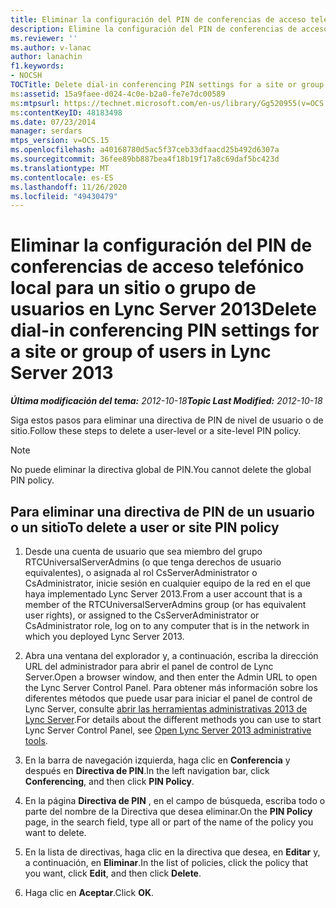```yaml
---
title: Eliminar la configuración del PIN de conferencias de acceso telefónico local para un sitio o grupo de usuarios
description: Elimine la configuración del PIN de conferencias de acceso telefónico local para un sitio o grupo de usuarios.
ms.reviewer: ''
ms.author: v-lanac
author: lanachin
f1.keywords:
- NOCSH
TOCTitle: Delete dial-in conferencing PIN settings for a site or group of users
ms:assetid: 15a9faee-d024-4c0e-b2a0-fe7e7dc00589
ms:mtpsurl: https://technet.microsoft.com/en-us/library/Gg520955(v=OCS.15)
ms:contentKeyID: 48183498
ms.date: 07/23/2014
manager: serdars
mtps_version: v=OCS.15
ms.openlocfilehash: a40168780d5ac5f37ceb33dfaacd25b492d6307a
ms.sourcegitcommit: 36fee89bb887bea4f18b19f17a8c69daf5bc423d
ms.translationtype: MT
ms.contentlocale: es-ES
ms.lasthandoff: 11/26/2020
ms.locfileid: "49430479"
---
```

# <a name="delete-dial-in-conferencing-pin-settings-for-a-site-or-group-of-users-in-lync-server-2013"></a><span data-ttu-id="99f04-103">Eliminar la configuración del PIN de conferencias de acceso telefónico local para un sitio o grupo de usuarios en Lync Server 2013</span><span class="sxs-lookup"><span data-stu-id="99f04-103">Delete dial-in conferencing PIN settings for a site or group of users in Lync Server 2013</span></span>

<div data-xmlns="http://www.w3.org/1999/xhtml">

<div class="topic" data-xmlns="http://www.w3.org/1999/xhtml" data-msxsl="urn:schemas-microsoft-com:xslt" data-cs="https://msdn.microsoft.com/">

<div data-asp="https://msdn2.microsoft.com/asp">



</div>

<div id="mainSection">

<div id="mainBody"><span data-ttu-id="99f04-104">

<span> </span></span><span class="sxs-lookup"><span data-stu-id="99f04-104">

<span> </span></span></span>

<span data-ttu-id="99f04-105">_**Última modificación del tema:** 2012-10-18_</span><span class="sxs-lookup"><span data-stu-id="99f04-105">_**Topic Last Modified:** 2012-10-18_</span></span>

<span data-ttu-id="99f04-106">Siga estos pasos para eliminar una directiva de PIN de nivel de usuario o de sitio.</span><span class="sxs-lookup"><span data-stu-id="99f04-106">Follow these steps to delete a user-level or a site-level PIN policy.</span></span>

<div>


> [!NOTE]
> <span data-ttu-id="99f04-107">No puede eliminar la directiva global de PIN.</span><span class="sxs-lookup"><span data-stu-id="99f04-107">You cannot delete the global PIN policy.</span></span>



</div>

<div>

## <a name="to-delete-a-user-or-site-pin-policy"></a><span data-ttu-id="99f04-108">Para eliminar una directiva de PIN de un usuario o un sitio</span><span class="sxs-lookup"><span data-stu-id="99f04-108">To delete a user or site PIN policy</span></span>

1.  <span data-ttu-id="99f04-109">Desde una cuenta de usuario que sea miembro del grupo RTCUniversalServerAdmins (o que tenga derechos de usuario equivalentes), o asignada al rol CsServerAdministrator o CsAdministrator, inicie sesión en cualquier equipo de la red en el que haya implementado Lync Server 2013.</span><span class="sxs-lookup"><span data-stu-id="99f04-109">From a user account that is a member of the RTCUniversalServerAdmins group (or has equivalent user rights), or assigned to the CsServerAdministrator or CsAdministrator role, log on to any computer that is in the network in which you deployed Lync Server 2013.</span></span>

2.  <span data-ttu-id="99f04-110">Abra una ventana del explorador y, a continuación, escriba la dirección URL del administrador para abrir el panel de control de Lync Server.</span><span class="sxs-lookup"><span data-stu-id="99f04-110">Open a browser window, and then enter the Admin URL to open the Lync Server Control Panel.</span></span> <span data-ttu-id="99f04-111">Para obtener más información sobre los diferentes métodos que puede usar para iniciar el panel de control de Lync Server, consulte [abrir las herramientas administrativas 2013 de Lync Server](lync-server-2013-open-lync-server-administrative-tools.md).</span><span class="sxs-lookup"><span data-stu-id="99f04-111">For details about the different methods you can use to start Lync Server Control Panel, see [Open Lync Server 2013 administrative tools](lync-server-2013-open-lync-server-administrative-tools.md).</span></span>

3.  <span data-ttu-id="99f04-112">En la barra de navegación izquierda, haga clic en **Conferencia** y después en **Directiva de PIN**.</span><span class="sxs-lookup"><span data-stu-id="99f04-112">In the left navigation bar, click **Conferencing**, and then click **PIN Policy**.</span></span>

4.  <span data-ttu-id="99f04-113">En la página **Directiva de PIN** , en el campo de búsqueda, escriba todo o parte del nombre de la Directiva que desea eliminar.</span><span class="sxs-lookup"><span data-stu-id="99f04-113">On the **PIN Policy** page, in the search field, type all or part of the name of the policy you want to delete.</span></span>

5.  <span data-ttu-id="99f04-114">En la lista de directivas, haga clic en la directiva que desea, en **Editar** y, a continuación, en **Eliminar**.</span><span class="sxs-lookup"><span data-stu-id="99f04-114">In the list of policies, click the policy that you want, click **Edit**, and then click **Delete**.</span></span>

6.  <span data-ttu-id="99f04-115">Haga clic en **Aceptar**.</span><span class="sxs-lookup"><span data-stu-id="99f04-115">Click **OK**.</span></span>

<span data-ttu-id="99f04-116"></div>

</div>

<span> </span>

</div>

</div>

</span><span class="sxs-lookup"><span data-stu-id="99f04-116"></div>

</div>

<span> </span>

</div>

</div>

</span></span></div>

